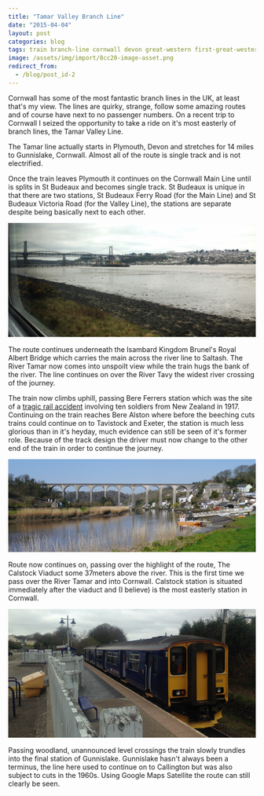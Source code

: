 ```yaml
---
title: "Tamar Valley Branch Line"
date: "2015-04-04"
layout: post
categories: blog
tags: train branch-line cornwall devon great-western first-great-western trip
image: /assets/img/import/8cc20-image-asset.png
redirect_from:
  - /blog/post_id-2
---
```


Cornwall has some of the most fantastic branch lines in the UK, at least that's my view. The lines are quirky, strange, follow some amazing routes and of course have next to no passenger numbers. On a recent trip to Cornwall I seized the opportunity to take a ride on it's most easterly of branch lines, the Tamar Valley Line. 

The Tamar line actually starts in Plymouth, Devon and stretches for 14 miles to Gunnislake, Cornwall. Almost all of the route is single track and is not electrified.

Once the train leaves Plymouth it continues on the Cornwall Main Line until is splits in St Budeaux and becomes single track. St Budeaux is unique in that there are two stations, St Budeaux Ferry Road (for the Main Line) and St Budeaux Victoria Road (for the Valley Line), the stations are separate despite being basically next to each other.

![](/assets/img/import/de391-image-asset.jpeg)

The route continues underneath the Isambard Kingdom Brunel's Royal Albert Bridge which carries the main across the river line to Saltash. The River Tamar now comes into unspoilt view while the train hugs the bank of the river. The line continues on over the River Tavy the widest river crossing of the journey. 

The train now climbs uphill, passing Bere Ferrers station which was the site of a [tragic rail accident](http://en.wikipedia.org/wiki/Bere_Ferrers_rail_accident) involving ten soldiers from New Zealand in 1917. Continuing on the train reaches Bere Alston where before the beeching cuts trains could continue on to Tavistock and Exeter, the station is much less glorious than in it's heyday, much evidence can still be seen of it's former role. Because of the track design the driver must now change to the other end of the train in order to continue the journey. 

![](/assets/img/import/07b1f-image-asset.jpeg)

Route now continues on, passing over the highlight of the route, The Calstock Viaduct some 37meters above the river. This is the first time we pass over the River Tamar and into Cornwall. Calstock station is situated immediately after the viaduct and (I believe) is the most easterly station in Cornwall.

![](/assets/img/import/af69e-image-asset.jpeg)

Passing woodland, unannounced level crossings the train slowly trundles into the final station of Gunnislake. Gunnislake hasn't always been a terminus, the line here used to continue on to Callington but was also subject to cuts in the 1960s. Using Google Maps Satellite the route can still clearly be seen.
